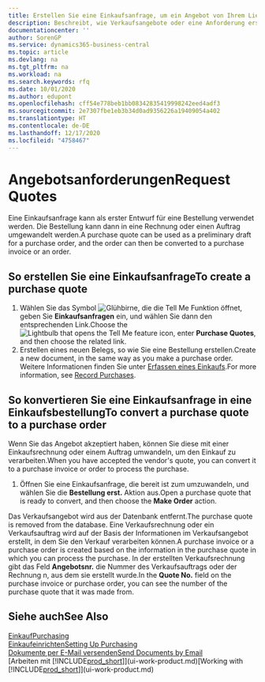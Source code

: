 ```yaml
---
title: Erstellen Sie eine Einkaufsanfrage, um ein Angebot von Ihrem Lieferanten anzufordern | Microsoft Docs
description: Beschreibt, wie Verkaufsangebote oder eine Anforderung erstellt wird, um Ihr Angebot zu erfassen, um unter bestimmten Bedingungen einem Debitoren zu verkaufen.
documentationcenter: ''
author: SorenGP
ms.service: dynamics365-business-central
ms.topic: article
ms.devlang: na
ms.tgt_pltfrm: na
ms.workload: na
ms.search.keywords: rfq
ms.date: 10/01/2020
ms.author: edupont
ms.openlocfilehash: cff54e778beb1bb08342835419998242eed4adf3
ms.sourcegitcommit: 2e7307fbe1eb3b34d0ad9356226a19409054a402
ms.translationtype: HT
ms.contentlocale: de-DE
ms.lasthandoff: 12/17/2020
ms.locfileid: "4758467"
---
```

# <a name="request-quotes"></a><span data-ttu-id="a4791-103">Angebotsanforderungen</span><span class="sxs-lookup"><span data-stu-id="a4791-103">Request Quotes</span></span>
<span data-ttu-id="a4791-104">Eine Einkaufsanfrage kann als erster Entwurf für eine Bestellung verwendet werden. Die Bestellung kann dann in eine Rechnung oder einen Auftrag umgewandelt werden.</span><span class="sxs-lookup"><span data-stu-id="a4791-104">A purchase quote can be used as a preliminary draft for a purchase order, and the order can then be converted to a purchase invoice or an order.</span></span>


## <a name="to-create-a-purchase-quote"></a><span data-ttu-id="a4791-105">So erstellen Sie eine Einkaufsanfrage</span><span class="sxs-lookup"><span data-stu-id="a4791-105">To create a purchase quote</span></span>
1. <span data-ttu-id="a4791-106">Wählen Sie das Symbol ![Glühbirne, die die Tell Me Funktion öffnet](media/ui-search/search_small.png "Was möchten Sie tun?"), geben Sie **Einkaufsanfragen** ein, und wählen Sie dann den entsprechenden Link.</span><span class="sxs-lookup"><span data-stu-id="a4791-106">Choose the ![Lightbulb that opens the Tell Me feature](media/ui-search/search_small.png "Tell me what you want to do") icon, enter **Purchase Quotes**, and then choose the related link.</span></span>
2. <span data-ttu-id="a4791-107">Erstellen eines neuen Belegs, so wie Sie eine Bestellung erstellen.</span><span class="sxs-lookup"><span data-stu-id="a4791-107">Create a new document, in the same way as you make a purchase order.</span></span> <span data-ttu-id="a4791-108">Weitere Informationen finden Sie unter [Erfassen eines Einkaufs](purchasing-how-record-purchases.md).</span><span class="sxs-lookup"><span data-stu-id="a4791-108">For more information, see [Record Purchases](purchasing-how-record-purchases.md).</span></span>

## <a name="to-convert-a-purchase-quote-to-a-purchase-order"></a><span data-ttu-id="a4791-109">So konvertieren Sie eine Einkaufsanfrage in eine Einkaufsbestellung</span><span class="sxs-lookup"><span data-stu-id="a4791-109">To convert a purchase quote to a purchase order</span></span>
<span data-ttu-id="a4791-110">Wenn Sie das Angebot akzeptiert haben, können Sie diese mit einer Einkaufsrechnung oder einem Auftrag umwandeln, um den Einkauf zu verarbeiten.</span><span class="sxs-lookup"><span data-stu-id="a4791-110">When you have accepted the vendor's quote, you can convert it to a purchase invoice or order to process the purchase.</span></span>

1. <span data-ttu-id="a4791-111">Öffnen Sie eine Einkaufsanfrage, die bereit ist zum umzuwandeln, und wählen Sie die **Bestellung erst.** Aktion aus.</span><span class="sxs-lookup"><span data-stu-id="a4791-111">Open a purchase quote that is ready to convert, and then choose the **Make Order** action.</span></span>

<span data-ttu-id="a4791-112">Das Verkaufsangebot wird aus der Datenbank entfernt.</span><span class="sxs-lookup"><span data-stu-id="a4791-112">The purchase quote is removed from the database.</span></span> <span data-ttu-id="a4791-113">Eine Verkaufsrechnung oder ein Verkaufsauftrag wird auf der Basis der Informationen im Verkaufsangebot erstellt, in dem Sie den Verkauf verarbeiten können.</span><span class="sxs-lookup"><span data-stu-id="a4791-113">A purchase invoice or a purchase order is created based on the information in the purchase quote in which you can process the purchase.</span></span> <span data-ttu-id="a4791-114">In der erstellten Verkaufsrechnung gibt das Feld **Angebotsnr.** die Nummer des Verkaufsauftrags oder der Rechnung  n, aus dem sie erstellt wurde.</span><span class="sxs-lookup"><span data-stu-id="a4791-114">In the **Quote No.** field on the purchase invoice or purchase order, you can see the number of the purchase quote that it was made from.</span></span>

## <a name="see-also"></a><span data-ttu-id="a4791-115">Siehe auch</span><span class="sxs-lookup"><span data-stu-id="a4791-115">See Also</span></span>
[<span data-ttu-id="a4791-116">Einkauf</span><span class="sxs-lookup"><span data-stu-id="a4791-116">Purchasing</span></span>](purchasing-manage-purchasing.md)  
[<span data-ttu-id="a4791-117">Einkaufeinrichten</span><span class="sxs-lookup"><span data-stu-id="a4791-117">Setting Up Purchasing</span></span>](purchasing-setup-purchasing.md)  
[<span data-ttu-id="a4791-118">Dokumente per E-Mail versenden</span><span class="sxs-lookup"><span data-stu-id="a4791-118">Send Documents by Email</span></span>](ui-how-send-documents-email.md)  
<span data-ttu-id="a4791-119">[Arbeiten mit [!INCLUDE[prod_short](includes/prod_short.md)]](ui-work-product.md)</span><span class="sxs-lookup"><span data-stu-id="a4791-119">[Working with [!INCLUDE[prod_short](includes/prod_short.md)]](ui-work-product.md)</span></span>
